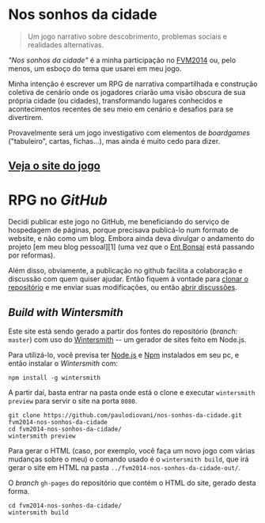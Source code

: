 # Nos sonhos da cidade

> Um jogo narrativo sobre descobrimento, problemas sociais e realidades alternativas.

_"Nos sonhos da cidade"_ é a minha participação no [FVM2014](http://blog.diovani.com/post/78224829898/temas-e-metas-alternativas-para-o-fvm2014) ou, pelo menos, um esboço do tema que usarei em meu jogo.

Minha intenção é escrever um RPG de narrativa compartilhada e construção coletiva de cenário onde os jogadores criarão uma visão obscura de sua própria cidade (ou cidades), transformando lugares conhecidos e acontecimentos recentes  de seu meio em cenário e desafios para se divertirem.

Provavelmente será um jogo investigativo com elementos de _boardgames_ ("tabuleiro", cartas, fichas...), mas ainda é muito cedo para dizer.

## [Veja o site do jogo](http://paulodiovani.github.io/nos-sonhos-da-cidade/)

# RPG no _GitHub_

Decidi publicar este jogo no GitHub, me beneficiando do serviço de hospedagem de páginas, porque precisava publicá-lo num formato de website, e não como um blog. Embora ainda deva divulgar o andamento do projeto [em meu blog pessoal][1] (uma vez que o [Ent Bonsai](http://entbonsai.com) está passando por reformas).

Além disso, obviamente, a publicação no github facilita a colaboração e discussão com quem quiser ajudar. Então fiquem à vontade para [clonar o repositório](https://github.com/paulodiovani/nos-sonhos-da-cidade/) e me enviar suas modificações, ou então [abrir discussões](https://github.com/paulodiovani/nos-sonhos-da-cidade/issues).

## _Build with Wintersmith_

Este site está sendo gerado a partir dos fontes do repositório (_branch:_ `master`) com uso do [Wintersmith](http://wintersmith.io/) -- um gerador de sites feito em Node.js.

Para utilizá-lo, você previsa ter [Node.js](http://nodejs.org) e [Npm](http://npmjs.org) instalados em seu pc, e então instalar o _Wintersmith_ com:

    npm install -g wintersmith

A partir daí, basta entrar na pasta onde está o clone e executar `wintersmith preview` para servir o site na porta `8080`.

    git clone https://github.com/paulodiovani/nos-sonhos-da-cidade.git fvm2014-nos-sonhos-da-cidade
    cd fvm2014-nos-sonhos-da-cidade/
    wintersmith preview

Para gerar o HTML (caso, por exemplo, você faça um novo jogo com várias mudanças sobre o meu) o comando usado é o `wintersmith build`, que irá gerar o site em HTML na pasta `../fvm2014-nos-sonhos-da-cidade-out/`.

O _branch_ `gh-pages` do repositório que contém o HTML do site, gerado desta forma.

    cd fvm2014-nos-sonhos-da-cidade/
    wintersmith build
